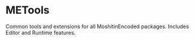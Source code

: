 # METools

Common tools and extensions for all MoshitinEncoded packages.
Includes Editor and Runtime features.
